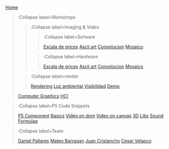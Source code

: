 [Home](/)

> :Collapse label=Workshops
> 
> > :Collapse label=Imaging & Video
> >
> > > :Collapse label=Sofware
> > >
> > >
> > > [Escala de grices](/docs/workshops/img&Video/grices)
> > > [Ascii art](/docs/workshops/img&Video/Ascii)
> > > [Convolucion](/docs/workshops/img&Video/convolucion)
> > > [Mosaico](/docs/workshops/img&Video/mosaico)
> >
> > > :Collapse label=Hardware
> > >
> > > [Escala de grices](/docs/workshops/img&Video/hardware/Hgrices)
> > > [Ascii art](/docs/workshops/img&Video/hardware/H_ascii)
> > > [Convolucion](/docs/workshops/img&Video/hardware/Hconv)
> > > [Mosaico](/docs/workshops/img&Video/hardware/H_mosaic)
>
> > :Collapse label=render
> >
> > [Rendering](/docs/workshops/render/rendering)
> > [Luz ambiental](/docs/workshops/render/light)
> > [Visibilidad](/docs/workshops/render/visibility)
> > [Demo](/docs/workshops/render/baricentric_demo)
>
> [Computer Graphics](/docs/workshops/cg)
> [HCI](/docs/workshops/hci)

> :Collapse label=P5 Code Snippets
> 
> [P5 Component](/docs/snippets/component)
> [Basics](/docs/snippets/basic)
> [Video on dom](/docs/snippets/video-dom)
> [Video on canvas](/docs/snippets/video-canvas)
> [3D](/docs/snippets/3d)
> [Libs](/docs/snippets/lib)
> [Sound](/docs/snippets/sound)
> [Formulae](/docs/snippets/formulae)

> :Collapse label=Team
>
> [Daniel Pallares](/docs/team/Daniel_pallares)
> [Mateo Barragan](/docs/team/Mateo)
> [Juan Cristancho](/docs/team/juan)
> [Cesar Velasco](/docs/team/Cesar)

